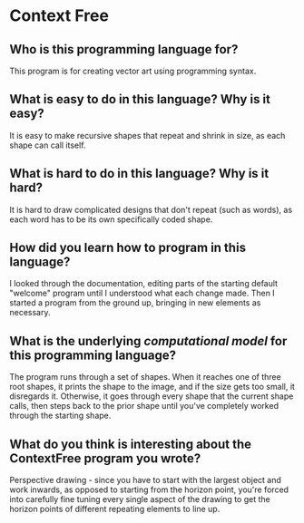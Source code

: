 # Context Free

##  Who is this programming language for?
This program is for creating vector art using programming syntax.

## What is easy to do in this language? Why is it easy?
It is easy to make recursive shapes that repeat and shrink in size, as each shape can call itself.

## What is hard to do in this language? Why is it hard?
It is hard to draw complicated designs that don't repeat (such as words), as each word has to be its own specifically coded shape.

## How did you learn how to program in this language?
I looked through the documentation, editing parts of the starting default "welcome" program until I understood what each change made. Then I started a program from the ground up, bringing in new elements as necessary.

## What is the underlying _computational model_ for this programming language? 
The program runs through a set of shapes. When it reaches one of three root shapes, it prints the shape to the image, and if the size gets too small, it disregards it. Otherwise, it goes through every shape that the current shape calls, then steps back to the prior shape until you've completely worked through the starting shape.


## What do you think is interesting about the ContextFree program you wrote?
Perspective drawing - since you have to start with the largest object and work inwards, as opposed to starting from the horizon point, you're forced into carefully fine tuning every single aspect of the drawing to get the horizon points of different repeating elements to line up.
